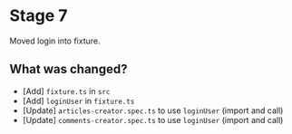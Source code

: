 # Stage 7

Moved login into fixture.

## What was changed?

- [Add] `fixture.ts` in `src`
- [Add] `loginUser` in `fixture.ts`
- [Update] `articles-creator.spec.ts` to use `loginUser` (import and call)
- [Update] `comments-creator.spec.ts` to use `loginUser` (import and call)

